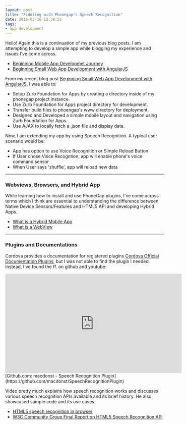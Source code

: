 ```yaml
---
layout: post
title: "Fiddling with Phonegap's Speech Recognition"
date: 2016-03-16 12:38:53
tags:
- app development
---
```


Hello! Again this is a continuation of my previous blog posts. I am attempting to develop a simple app while blogging my experience and issues I've come across.

- [Beginning Mobile App Developmet Journey](/Beginning-mobile-app-development-journey)
- [Beginning Small Web App Development with AngularJS](/Beginning-Small-Web-App-Development-with-AngularJS)

From my recent blog post [Beginning Small Web App Development with AngularJS](/Beginning-Small-Web-App-Development-with-AngularJS), I was able to:

- Setup Zurb Foundation for Apps by creating a directory inside of my phonegap project instance.
- Use Zurb Foundation for Apps project directory for development.
- Transfer build files to phoengap's www directory for deployment.
- Designed and Developed a simple mobile layout and navigation using Zurb Foundation for Apps.
- Use AJAX to locally fetch a .json file and display data.

Now, I am extending my app by using Speech Recognition. A typical user scenario would be:

- App has option to use Voice Recognition or Simple Reload Button
- If User chose Voice Recogntion, app will enable phone's voice command sensor
- When User says 'shuffle', app will reload new data

-----

### Webviews, Browsers, and Hybrid App

While learning how to install and use PhoneGap plugins, I've come across terms which I think are essential to understanding the difference between Native Device Sensors/Features and HTML5 API and developing Hybrid Apps.

- [What is a Hybrid Mobile App](http://developer.telerik.com/featured/what-is-a-hybrid-mobile-app/)
- [What is a WebView](http://developer.telerik.com/featured/what-is-a-webview/)

-----

### Plugins and Documentations

Cordova provides a documentation for registered plugins [Cordova Official Documentation Plugins](http://cordova.apache.org/plugins/), but I was not able to find the plugin I needed. Instead, I've found the ff. on github and youtube:

<iframe width="560" height="315" src="https://www.youtube.com/embed/oXiel-iZOos" frameborder="0" allowfullscreen></iframe>
[Github.com: macdonst - Speech Recognition Plugin](https://github.com/macdonst/SpeechRecognitionPlugin)

Video pretty much explains how speech recognition works and discusses various speech recognition APIs available and its brief history. He also showcased sample code and its use cases.

- [HTML5 speech recognition in browser](http://shapeshed.com/html5-speech-recognition-api/)
- [W3C Community Group Final Report on HTML5 Speech Recognition API](https://dvcs.w3.org/hg/speech-api/raw-file/tip/speechapi.html)
